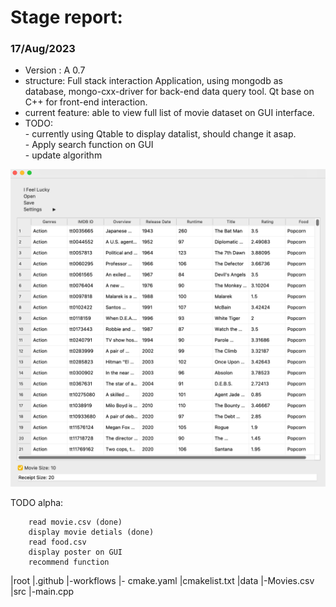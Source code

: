 # Stage report:

### 17/Aug/2023
- Version : A 0.7 
- structure: Full stack interaction Application, using mongodb as database, mongo-cxx-driver for back-end data query tool. Qt base on C++ for front-end interaction. 
- current feature: able to view full list of movie dataset on GUI interface. 
- TODO: <br>- currently using Qtable to display datalist, should change it asap. <br>
        - Apply search function on GUI<br>
        - update algorithm<br>

![example](A_0.7.png)


TODO alpha:

        read movie.csv (done)
        display movie detials (done)
        read food.csv
        display poster on GUI 
        recommend function 

|root
|.github
        |-workflows
                |- cmake.yaml
|cmakelist.txt
|data
    |-Movies.csv
|src
   |-main.cpp